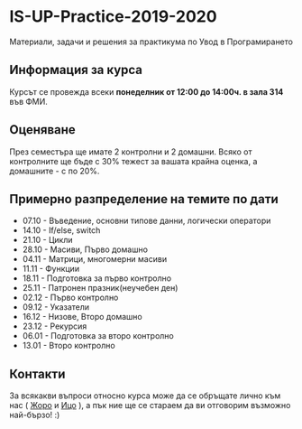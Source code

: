 # IS-UP-Practice-2019-2020
Материали, задачи и решения за практикума по Увод в Програмирането

## Информация за курса
Курсът се провежда всеки **понеделник от 12:00 до 14:00ч. в зала 314** във ФМИ.

## Оценяване

През семестъра ще имате 2 контролни и 2 домашни. Всяко от контролните ще бъде с 30% тежест за вашата крайна оценка, а домашните - с по 20%.

## Примерно разпределение на темите по дати

* 07.10 - Въведение, основни типове данни, логически оператори
* 14.10 - If/else, switch
* 21.10 - Цикли
* 28.10 - Масиви, Първо домашно
* 04.11 - Матрици, многомерни масиви
* 11.11 - Функции
* 18.11 - Подготовка за първо контролно
* 25.11 - Патронен празник(неучебен ден)
* 02.12 - Първо контролно
* 09.12 - Указатели
* 16.12 - Низове, Второ домашно
* 23.12 - Рекурсия
* 06.01 - Подготовка за второ контролно
* 13.01 - Второ контролно

## Контакти
За всякакви въпроси относно курса може да се обръщате лично към нас ( [Жоро](https://www.facebook.com/georgi.stamenov.12)  и [Ицо](https://www.facebook.com/ico.iliev.31) ), а пък ние ще се стараем да ви отговорим възможно най-бързо! :)

